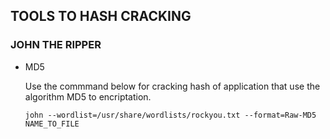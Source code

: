 ## TOOLS TO HASH CRACKING 

### JOHN THE RIPPER

* MD5 

  Use the commmand below for cracking hash of application that use the algorithm MD5 to encriptation.

  ~~~
  john --wordlist=/usr/share/wordlists/rockyou.txt --format=Raw-MD5 NAME_TO_FILE
  ~~~
